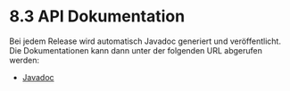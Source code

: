 # 8.3 API Dokumentation

Bei jedem Release wird automatisch Javadoc generiert und veröffentlicht. Die Dokumentationen kann dann unter der folgenden URL abgerufen werden:

* [Javadoc](https://nexus.intranda.com/repository/maven-raw/goobi-viewer/apidocs/index.html)



